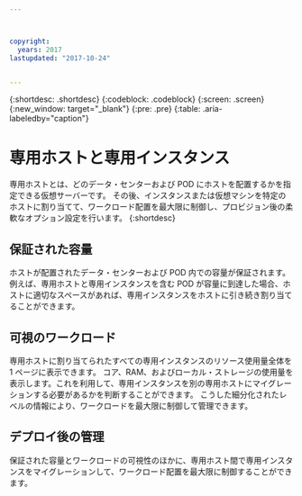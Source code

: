 ```yaml
---



copyright:
  years: 2017
lastupdated: "2017-10-24"


---
```


{:shortdesc: .shortdesc}
{:codeblock: .codeblock}
{:screen: .screen}
{:new_window: target="_blank"}
{:pre: .pre}
{:table: .aria-labeledby="caption"}


# 専用ホストと専用インスタンス 

専用ホストとは、どのデータ・センターおよび POD にホストを配置するかを指定できる仮想サーバーです。 その後、インスタンスまたは仮想マシンを特定のホストに割り当てて、ワークロード配置を最大限に制御し、プロビジョン後の柔軟なオプション設定を行います。
{:shortdesc}

## 保証された容量
ホストが配置されたデータ・センターおよび POD 内での容量が保証されます。 例えば、専用ホストと専用インスタンスを含む POD が容量に到達した場合、ホストに適切なスペースがあれば、専用インスタンスをホストに引き続き割り当てることができます。

## 可視のワークロード
専用ホストに割り当てられたすべての専用インスタンスのリソース使用量全体を 1 ページに表示できます。 コア、RAM、およびローカル・ストレージの使用量を表示します。これを利用して、専用インスタンスを別の専用ホストにマイグレーションする必要があるかを判断することができます。 こうした細分化されたレベルの情報により、ワークロードを最大限に制御して管理できます。 

## デプロイ後の管理
保証された容量とワークロードの可視性のほかに、専用ホスト間で専用インスタンスをマイグレーションして、ワークロード配置を最大限に制御することができます。
